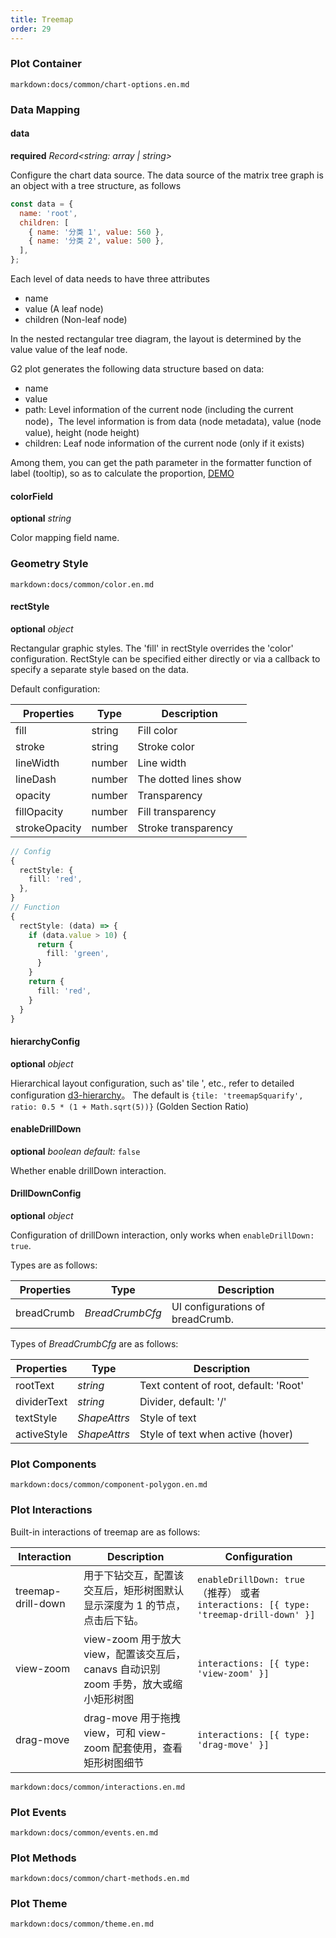 ```yaml
---
title: Treemap
order: 29
---
```


### Plot Container

`markdown:docs/common/chart-options.en.md`

### Data Mapping

#### data

<description>**required** _Record<string: array | string>_</description>

Configure the chart data source. The data source of the matrix tree graph is an object with a tree structure, as follows

```javascript
const data = {
  name: 'root',
  children: [
    { name: '分类 1', value: 560 },
    { name: '分类 2', value: 500 },
  ],
};
```

Each level of data needs to have three attributes

- name
- value (A leaf node)
- children (Non-leaf node)

In the nested rectangular tree diagram, the layout is determined by the value value of the leaf node.

G2 plot generates the following data structure based on data:

- name
- value
- path: Level information of the current node (including the current node)，The level information is from data (node metadata), value (node value), height (node height)
- children: Leaf node information of the current node (only if it exists)

Among them, you can get the path parameter in the formatter function of label (tooltip), so as to calculate the proportion, [DEMO](/en/examples/more-plots/treemap#treemap-nest)

#### colorField

<description>**optional** _string_</description>

Color mapping field name.

### Geometry Style

`markdown:docs/common/color.en.md`

#### rectStyle

<description>**optional** _object_</description>

Rectangular graphic styles. The 'fill' in rectStyle overrides the 'color' configuration. RectStyle can be specified either directly or via a callback to specify a separate style based on the data.

Default configuration:

| Properties    | Type   | Description           |
| ------------- | ------ | --------------------- |
| fill          | string | Fill color            |
| stroke        | string | Stroke color          |
| lineWidth     | number | Line width            |
| lineDash      | number | The dotted lines show |
| opacity       | number | Transparency          |
| fillOpacity   | number | Fill transparency     |
| strokeOpacity | number | Stroke transparency   |

```ts
// Config
{
  rectStyle: {
    fill: 'red',
  },
}
// Function
{
  rectStyle: (data) => {
    if (data.value > 10) {
      return {
        fill: 'green',
      }
    }
    return {
      fill: 'red',
    }
  }
}
```

#### hierarchyConfig

<description>**optional** _object_</description>

Hierarchical layout configuration, such as' tile ', etc., refer to detailed configuration [d3-hierarchy](https://github.com/d3/d3-hierarchy#treemap)。
The default is `{tile: 'treemapSquarify', ratio: 0.5 * (1 + Math.sqrt(5))}` (Golden Section Ratio)

#### enableDrillDown

<description>**optional** _boolean_ _default:_ `false`</description>

Whether enable drillDown interaction.

#### DrillDownConfig

<description>**optional** _object_</description>

Configuration of drillDown interaction, only works when `enableDrillDown: true`.

Types are as follows:

| Properties | Type            | Description                      |
| ---------- | --------------- | -------------------------------- |
| breadCrumb | _BreadCrumbCfg_ | UI configurations of breadCrumb. |

Types of _BreadCrumbCfg_ are as follows:

| Properties  | Type         | Description                           |
| ----------- | ------------ | ------------------------------------- |
| rootText    | _string_     | Text content of root, default: 'Root' |
| dividerText | _string_     | Divider, default: '/'                 |
| textStyle   | _ShapeAttrs_ | Style of text                         |
| activeStyle | _ShapeAttrs_ | Style of text when active (hover)     |

### Plot Components

`markdown:docs/common/component-polygon.en.md`

### Plot Interactions

Built-in interactions of treemap are as follows:

| Interaction        | Description                                                                          | Configuration                                                                         |
| ------------------ | ------------------------------------------------------------------------------------ | ------------------------------------------------------------------------------------- |
| treemap-drill-down | 用于下钻交互，配置该交互后，矩形树图默认显示深度为 1 的节点，点击后下钻。            | `enableDrillDown: true`（推荐） 或者 `interactions: [{ type: 'treemap-drill-down' }]` |
| view-zoom          | view-zoom 用于放大 view，配置该交互后，canavs 自动识别 zoom 手势，放大或缩小矩形树图 | `interactions: [{ type: 'view-zoom' }]`                                               |
| drag-move          | drag-move 用于拖拽 view，可和 view-zoom 配套使用，查看矩形树图细节                   | `interactions: [{ type: 'drag-move' }]`                                               |

`markdown:docs/common/interactions.en.md`

### Plot Events

`markdown:docs/common/events.en.md`

### Plot Methods

`markdown:docs/common/chart-methods.en.md`

### Plot Theme

`markdown:docs/common/theme.en.md`
